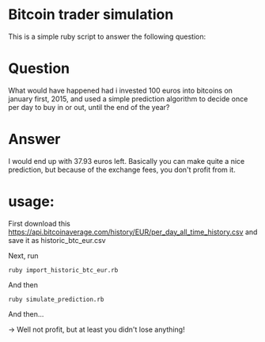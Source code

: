 # Bitcoin trader simulation
This is a simple ruby script to answer the following question:

# Question
What would have happened had i invested 100 euros into bitcoins on january first, 2015, and used a simple prediction algorithm to decide once per day to buy in or out, until the end of the year?

# Answer
I would end up with 37.93 euros left. Basically you can make quite a nice prediction, but because of the exchange fees, you don't profit from it.

# usage:
First download this https://api.bitcoinaverage.com/history/EUR/per_day_all_time_history.csv and save it as historic\_btc\_eur.csv

Next, run 

    ruby import_historic_btc_eur.rb
    
And then
    
    ruby simulate_prediction.rb
    
And then...

-> Well not profit, but at least you didn't lose anything!

